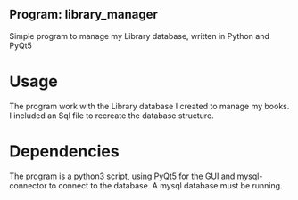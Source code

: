 ## Program: library_manager
Simple program to manage my Library database, written in Python and PyQt5

# Usage
The program work with the Library database I created to manage my books. I included an Sql file to recreate the database structure.

# Dependencies
The program is a python3 script, using PyQt5 for the GUI and mysql-connector to connect to the database. A mysql database must be running.
